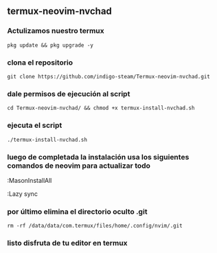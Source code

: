 ## termux-neovim-nvchad 

### **Actulizamos nuestro termux**

<pre><code>pkg update && pkg upgrade -y</code></pre>


### **clona el repositorio**

<pre><code>git clone https://github.com/indigo-steam/Termux-neovim-nvchad.git </code></pre>
### dale permisos de ejecución al script
<pre><code>cd Termux-neovim-nvchad/ && chmod +x termux-install-nvchad.sh</pre></code>
### ejecuta el script 

<pre><code>./termux-install-nvchad.sh</code></pre>

### luego de completada la instalación usa los siguientes comandos de neovim para actualizar todo 

:MasonInstallAll


:Lazy sync

### por último elimina el directorio oculto .git 

<pre><code>rm -rf /data/data/com.termux/files/home/.config/nvim/.git</code></pre>

### listo disfruta de tu editor en termux 
